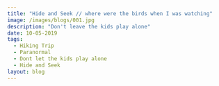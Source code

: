```yaml
---
title: "Hide and Seek // where were the birds when I was watching"
image: /images/blogs/001.jpg
description: "Don't leave the kids play alone"
date: 10-05-2019
tags:
  - Hiking Trip
  - Paranormal
  - Dont let the kids play alone
  - Hide and Seek
layout: blog
---
```

